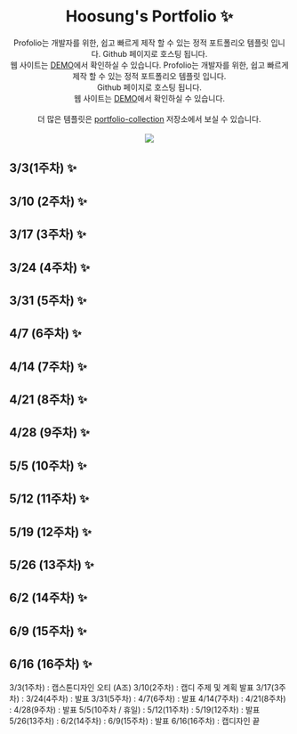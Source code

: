<p align="center">
  <h1 align="center"> Hoosung's Portfolio ✨</h1>

  <p align="center">
Profolio는 개발자를 위한, 쉽고 빠르게 제작 할 수 있는  정적 포트폴리오 템플릿 입니다. Github 페이지로 호스팅 됩니다.
    <br/>웹 사이트는 <a href="https://congchu.github.io/web-porfolio/">DEMO</a>에서 확인하실 수 있습니다.
Profolio는 개발자를 위한, 쉽고 빠르게 제작 할 수 있는 정적 포트폴리오 템플릿 입니다. <br/>Github 페이지로 호스팅 됩니다. <br/>웹 사이트는 <a href="https://congchu.github.io/web-porfolio/">DEMO</a>에서 확인하실 수 있습니다.
  <br/>
  <br/> 더 많은 템플릿은 <a href="https://github.com/congchu/portfolio-collection" >portfolio-collection</a> 저장소에서 보실 수 있습니다.
    <br/>
    <br/>
    <img src="https://img.shields.io/badge/-Bootstrap-05122A?style=flat&logo=bootstrap&logoColor=563D7C"/>

  <br/>
  
<p align="center">
  <h2 align="left"> 3/3(1주차) ✨</h2>

<p align="center">
  <h2 align="left"> 3/10 (2주차) ✨</h2>
  
<p align="center">
  <h2 align="left"> 3/17 (3주차) ✨</h2>

<p align="center">
  <h2 align="left"> 3/24 (4주차) ✨</h2>
  
<p align="center">
  <h2 align="left"> 3/31 (5주차) ✨</h2>  

<p align="center">
  <h2 align="left"> 4/7 (6주차) ✨</h2>  

<p align="center">
  <h2 align="left"> 4/14 (7주차) ✨</h2>  

<p align="center">
  <h2 align="left"> 4/21 (8주차) ✨</h2>  

<p align="center">
  <h2 align="left"> 4/28 (9주차) ✨</h2>  

<p align="center">
  <h2 align="left"> 5/5 (10주차) ✨</h2>  

<p align="center">
  <h2 align="left"> 5/12 (11주차) ✨</h2>  

<p align="center">
  <h2 align="left"> 5/19 (12주차) ✨</h2>  

<p align="center">
  <h2 align="left"> 5/26 (13주차) ✨</h2>  

<p align="center">
  <h2 align="left"> 6/2 (14주차) ✨</h2>  

<p align="center">
  <h2 align="left"> 6/9 (15주차) ✨</h2>  
  
<p align="center">
  <h2 align="left"> 6/16 (16주차) ✨</h2>  





3/3(1주차) : 캡스톤디자인 오티 (A조)
3/10(2주차) : 캡디 주제 및 계획 발표
3/17(3주차) :
3/24(4주차) : 발표 
3/31(5주차) :
4/7(6주차) : 발표
4/14(7주차) :
4/21(8주차) : 
4/28(9주차) : 발표
5/5(10주차 / 휴일) :
5/12(11주차) :
5/19(12주차) : 발표
5/26(13주차) :
6/2(14주차) : 
6/9(15주차) : 발표
6/16(16주차) : 캡디자인 끝
